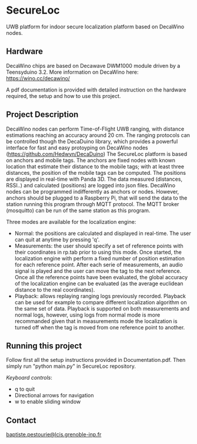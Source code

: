 # **SecureLoc**

UWB  platform for indoor secure localization platform based on DecaWino nodes. 

## **Hardware**

DecaWino chips are based on Decawave DWM1000 module driven by a Teensyduino 3.2. 
More information on DecaWino here: https://wino.cc/decawino/

A pdf documentation is provided with detailed instruction on the hardware required, the setup and how to use this project.

## **Project Description**

DecaWino nodes can perform Time-of-Flight UWB ranging, with distance estimations reaching an accuracy around 20 cm.
The ranging protocols can be controlled though the DecaDuino library, which provides a powerful interface for fast and easy protoyping on DecaWino nodes (https://github.com/Hedwyn/DecaDuino)
The SecureLoc platform is based on anchors and mobile tags. The anchors are fixed nodes with known location that estimate their distance to the mobile tags; with at least three distances, the position of the mobile tags can be computed. The positions are displayed in real-time with Panda 3D. The data measured (distances, RSSI..) and calculated (positions) are logged into json files. 
DecaWino nodes can be programmed indifferently as anchors or nodes. However, anchors should be plugged to a Raspberry Pi, that will send the data to the station running this program through MQTT protocol. The MQTT broker (mosquitto) can be run of the same station as this program.


Three modes are available for the localization engine:
* Normal: the positions are calculated and displayed in real-time. The user can quit at anytime by pressing 'q'.
* Measurements: the user should specify a set of reference points with their coordinates in rp.tab prior to using this mode. Once started, the localization engine with perform a fixed number of  position estimation for each reference point. After each serie of measurements, an audio signal is played and the user can move the tag to the next reference. Once all the reference points have been evaluated, the global accuracy of the localization engine can be evaluated (as the average euclidean distance to the real coordinates).
* Playback: allows replaying ranging logs previously recorded. Playback can be used for example to compare different localization algorithm on the same set of data. Playback is supported on both measurements and normal logs, however, using logs from normal mode is more recommanded given that in measurements mode the localization is turned off when the tag is moved from one reference point to another.
 
## **Running this project**
Follow first all the setup instructions provided in Documentation.pdf. Then simply run "python main.py" in SecureLoc repository. 

 

*Keyboard controls*:
* q to quit
* Directional arrows for navigation
* w to enable sliding window

## **Contact**
baptiste.pestourie@lcis.grenoble-inp.fr

